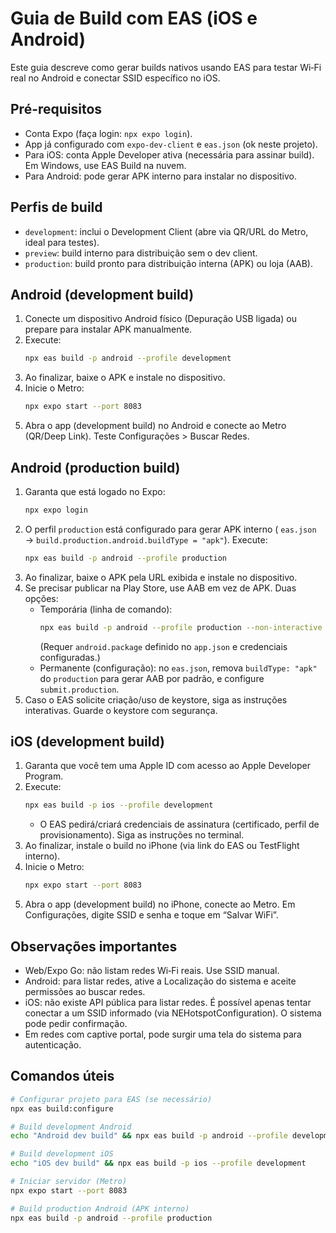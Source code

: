 # Guia de Build com EAS (iOS e Android)

Este guia descreve como gerar builds nativos usando EAS para testar Wi‑Fi real no Android e conectar SSID específico no iOS.

## Pré-requisitos
- Conta Expo (faça login: `npx expo login`).
- App já configurado com `expo-dev-client` e `eas.json` (ok neste projeto).
- Para iOS: conta Apple Developer ativa (necessária para assinar build). Em Windows, use EAS Build na nuvem.
- Para Android: pode gerar APK interno para instalar no dispositivo.

## Perfis de build
- `development`: inclui o Development Client (abre via QR/URL do Metro, ideal para testes).
- `preview`: build interno para distribuição sem o dev client.
- `production`: build pronto para distribuição interna (APK) ou loja (AAB).

## Android (development build)
1. Conecte um dispositivo Android físico (Depuração USB ligada) ou prepare para instalar APK manualmente.
2. Execute:
   ```bash
   npx eas build -p android --profile development
   ```
3. Ao finalizar, baixe o APK e instale no dispositivo.
4. Inicie o Metro:
   ```bash
   npx expo start --port 8083
   ```
5. Abra o app (development build) no Android e conecte ao Metro (QR/Deep Link). Teste Configurações > Buscar Redes.

## Android (production build)
1. Garanta que está logado no Expo:
   ```bash
   npx expo login
   ```
2. O perfil `production` está configurado para gerar APK interno (
   `eas.json` → `build.production.android.buildType = "apk"`). Execute:
   ```bash
   npx eas build -p android --profile production
   ```
3. Ao finalizar, baixe o APK pela URL exibida e instale no dispositivo.
4. Se precisar publicar na Play Store, use AAB em vez de APK. Duas opções:
   - Temporária (linha de comando):
     ```bash
     npx eas build -p android --profile production --non-interactive --auto-submit --auto
     ```
     (Requer `android.package` definido no `app.json` e credenciais configuradas.)
   - Permanente (configuração): no `eas.json`, remova `buildType: "apk"` do `production` para gerar AAB por padrão, e configure `submit.production`.
5. Caso o EAS solicite criação/uso de keystore, siga as instruções interativas. Guarde o keystore com segurança.

## iOS (development build)
1. Garanta que você tem uma Apple ID com acesso ao Apple Developer Program.
2. Execute:
   ```bash
   npx eas build -p ios --profile development
   ```
   - O EAS pedirá/criará credenciais de assinatura (certificado, perfil de provisionamento). Siga as instruções no terminal.
3. Ao finalizar, instale o build no iPhone (via link do EAS ou TestFlight interno).
4. Inicie o Metro:
   ```bash
   npx expo start --port 8083
   ```
5. Abra o app (development build) no iPhone, conecte ao Metro. Em Configurações, digite SSID e senha e toque em “Salvar WiFi”.

## Observações importantes
- Web/Expo Go: não listam redes Wi‑Fi reais. Use SSID manual.
- Android: para listar redes, ative a Localização do sistema e aceite permissões ao buscar redes.
- iOS: não existe API pública para listar redes. É possível apenas tentar conectar a um SSID informado (via NEHotspotConfiguration). O sistema pode pedir confirmação.
- Em redes com captive portal, pode surgir uma tela do sistema para autenticação.

## Comandos úteis
```bash
# Configurar projeto para EAS (se necessário)
npx eas build:configure

# Build development Android
echo "Android dev build" && npx eas build -p android --profile development

# Build development iOS
echo "iOS dev build" && npx eas build -p ios --profile development

# Iniciar servidor (Metro)
npx expo start --port 8083

# Build production Android (APK interno)
npx eas build -p android --profile production
```